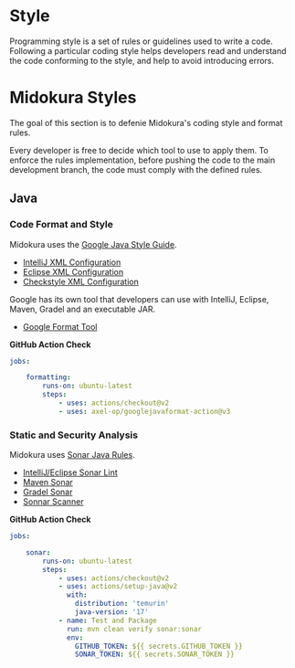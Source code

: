# Style

Programming style is a set of rules or guidelines used to write a code. Following a particular coding style helps developers read and understand the code conforming to the style, and help to avoid introducing errors.

# Midokura Styles

The goal of this section is to defenie Midokura's coding style and format rules. 

Every developer is free to decide which tool to use to apply them. To enforce the rules implementation, before pushing the code to the main development branch, the code must comply with the defined rules.

## Java

### Code Format and Style 

Midokura uses the [Google Java Style Guide](https://google.github.io/styleguide/javaguide.html).

- [IntelliJ XML Configuration](https://github.com/google/styleguide/blob/gh-pages/intellij-java-google-style.xml)
- [Eclipse XML Configuration](https://github.com/google/styleguide/blob/gh-pages/eclipse-java-google-style.xml)
- [Checkstyle XML Configuration](https://checkstyle.sourceforge.io/google_style.html)

Google has its own tool that developers can use with IntelliJ, Eclipse, Maven, Gradel and an executable JAR.

- [Google Format Tool](https://github.com/google/google-java-format)


**GitHub Action Check**


```yaml
jobs:

    formatting:
        runs-on: ubuntu-latest
        steps:
            - uses: actions/checkout@v2
            - uses: axel-op/googlejavaformat-action@v3
```

### Static and Security Analysis

Midokura uses [Sonar Java Rules](https://rules.sonarsource.com/java).


- [IntelliJ/Eclipse Sonar Lint](https://rules.sonarsource.com/java)
- [Maven Sonar](https://docs.sonarqube.org/latest/analysis/scan/sonarscanner-for-maven/)
- [Gradel Sonar](https://docs.sonarqube.org/latest/analysis/scan/sonarscanner-for-gradle/)
- [Sonnar Scanner](https://docs.sonarqube.org/latest/analysis/scan/sonarscanner/)

**GitHub Action Check**

```yaml
jobs:

    sonar:
        runs-on: ubuntu-latest
        steps:
            - uses: actions/checkout@v2
            - uses: actions/setup-java@v2
              with:
                distribution: 'temurin'
                java-version: '17'
            - name: Test and Package
              run: mvn clean verify sonar:sonar
              env:
                GITHUB_TOKEN: ${{ secrets.GITHUB_TOKEN }}
                SONAR_TOKEN: ${{ secrets.SONAR_TOKEN }}
```









